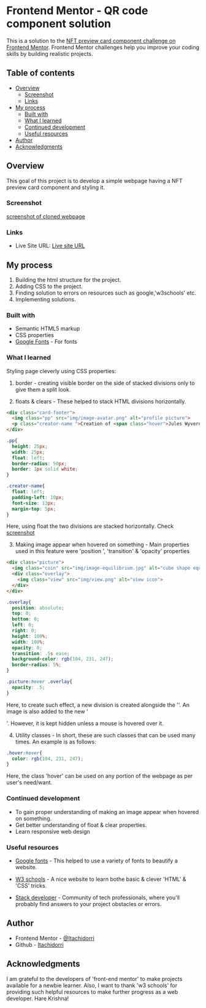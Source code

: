 # Frontend Mentor - QR code component solution

This is a solution to the [NFT preview card component challenge on Frontend Mentor](https://www.frontendmentor.io/challenges/qr-code-component-iux_sIO_H). Frontend Mentor challenges help you improve your coding skills by building realistic projects.

## Table of contents

- [Overview](#overview)
  - [Screenshot](#screenshot)
  - [Links](#links)
- [My process](#my-process)
  - [Built with](#built-with)
  - [What I learned](#what-i-learned)
  - [Continued development](#continued-development)
  - [Useful resources](#useful-resources)
- [Author](#author)
- [Acknowledgments](#acknowledgments)


## Overview

This goal of this project is to develop a simple webpage having a NFT preview card component and styling it.


### Screenshot

[screenshot of cloned webpage](img/screenshot.png)


### Links

- Live Site URL: [Live site URL](https://itachidorri.github.io/nft-preview-card-component/)

## My process
1. Building the html structure for the project.
2. Adding CSS to the project.
3. Finding solution to errors on resources such as google,'w3schools' etc.
4. Implementing solutions.


### Built with

- Semantic HTML5 markup
- CSS properties
- [Google Fonts](https://fonts.google.com/) - For fonts


### What I learned

Styling page cleverly using CSS properties:
1. border - creating visible border on the side of stacked divisions only to give them a split look.

2. floats & clears - These helped to stack HTML divisions horizontally.

```html
<div class="card-footer">
  <img class="pp" src="img/image-avatar.png" alt="profile picture">
  <p class="creator-name ">Creation of <span class="hover">Jules Wyvern</span></p>
</div>
```

```css
.pp{
  height: 25px;
  width: 25px;
  float: left;
  border-radius: 50px;
  border: 1px solid white;
}

.creator-name{
  float: left;
  padding-left: 10px;
  font-size: 13px;
  margin-top: 5px;
}
```
Here, using float the two divisions are stacked horizontally.
Check [screenshot](img/float-eg.jpg)


3. Making image appear when hovered on something - Main properties used in this feature were 'position ', 'transition' & 'opacity' properties

```html
<div class="picture">
  <img class="coin" src="img/image-equilibrium.jpg" alt="cube shape equillibrium coin">
  <div class="overlay">
    <img class="view" src="img/view.png" alt="view icon">
  </div>
</div>
```

```css
.overlay{
  position: absolute;
  top: 0;
  bottom: 0;
  left: 0;
  right: 0;
  height: 100%;
  width: 100%;
  opacity: 0;
  transition: .5s ease;
  background-color: rgb(104, 231, 247);
  border-radius: 5%;
}

.picture:hover .overlay{
  opacity: .5;
}
```
Here, to create such effect, a new division is created alongside the '<img class="coin">'. An image is also added to the new '<div>'. However, it is kept hidden unless a mouse is hovered over it.


4. Utility classes - In short, these are such classes that can be used many times. An example is as follows:

```CSS
.hover:hover{
  color: rgb(104, 231, 247);
}
```

Here, the class 'hover' can be used on any portion of the webpage as per user's need/want.


### Continued development

- To gain proper understanding of making an image appear when hovered on something.
- Get better understanding of float & clear properties.
- Learn responsive web design


### Useful resources

- [Google fonts](https://fonts.google.com/specimen/Outfit) - This helped to use a variety of fonts to beautify a website.

- [W3 schools](https://www.w3schools.com) - A nice website to learn bothe basic & clever 'HTML' & 'CSS' tricks.

- [Stack developer](https://stackoverflow.com/) - Community of tech professionals, where you'll probably find answers to your project obstacles or errors. 


## Author

- Frontend Mentor - [@Itachidorri](https://www.frontendmentor.io/profile/Itachidorri)
- Github - [Itachidorri](https://github.com/Itachidorri)


## Acknowledgments

I am grateful to the developers of 'front-end mentor' to make projects available for a newbie learner. Also, I want to thank 'w3 schools' for providing such helpful resources to make further progress as a web developer. Hare Krishna!
